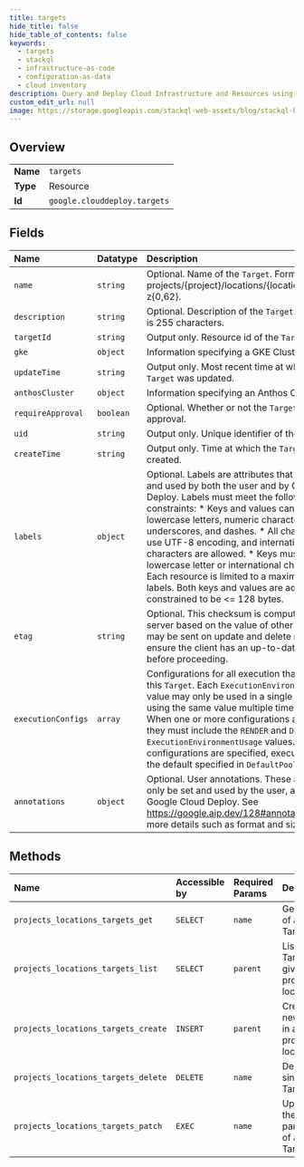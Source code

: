 ```yaml
---
title: targets
hide_title: false
hide_table_of_contents: false
keywords:
  - targets
  - stackql
  - infrastructure-as-code
  - configuration-as-data
  - cloud inventory
description: Query and Deploy Cloud Infrastructure and Resources using SQL
custom_edit_url: null
image: https://storage.googleapis.com/stackql-web-assets/blog/stackql-blog-post-featured-image.png
---
```

  
    

## Overview
<table><tbody>
<tr><td><b>Name</b></td><td><code>targets</code></td></tr>
<tr><td><b>Type</b></td><td>Resource</td></tr>
<tr><td><b>Id</b></td><td><code>google.clouddeploy.targets</code></td></tr>
</tbody></table>

## Fields
| Name | Datatype | Description |
|:-----|:---------|:------------|
| `name` | `string` | Optional. Name of the `Target`. Format is projects/{project}/locations/{location}/targets/a-z{0,62}. |
| `description` | `string` | Optional. Description of the `Target`. Max length is 255 characters. |
| `targetId` | `string` | Output only. Resource id of the `Target`. |
| `gke` | `object` | Information specifying a GKE Cluster. |
| `updateTime` | `string` | Output only. Most recent time at which the `Target` was updated. |
| `anthosCluster` | `object` | Information specifying an Anthos Cluster. |
| `requireApproval` | `boolean` | Optional. Whether or not the `Target` requires approval. |
| `uid` | `string` | Output only. Unique identifier of the `Target`. |
| `createTime` | `string` | Output only. Time at which the `Target` was created. |
| `labels` | `object` | Optional. Labels are attributes that can be set and used by both the user and by Google Cloud Deploy. Labels must meet the following constraints: * Keys and values can contain only lowercase letters, numeric characters, underscores, and dashes. * All characters must use UTF-8 encoding, and international characters are allowed. * Keys must start with a lowercase letter or international character. * Each resource is limited to a maximum of 64 labels. Both keys and values are additionally constrained to be &lt;= 128 bytes. |
| `etag` | `string` | Optional. This checksum is computed by the server based on the value of other fields, and may be sent on update and delete requests to ensure the client has an up-to-date value before proceeding. |
| `executionConfigs` | `array` | Configurations for all execution that relates to this `Target`. Each `ExecutionEnvironmentUsage` value may only be used in a single configuration; using the same value multiple times is an error. When one or more configurations are specified, they must include the `RENDER` and `DEPLOY` `ExecutionEnvironmentUsage` values. When no configurations are specified, execution will use the default specified in `DefaultPool`. |
| `annotations` | `object` | Optional. User annotations. These attributes can only be set and used by the user, and not by Google Cloud Deploy. See https://google.aip.dev/128#annotations for more details such as format and size limitations. |
## Methods
| Name | Accessible by | Required Params | Description |
|:-----|:--------------|:----------------|:------------|
| `projects_locations_targets_get` | `SELECT` | `name` | Gets details of a single Target. |
| `projects_locations_targets_list` | `SELECT` | `parent` | Lists Targets in a given project and location. |
| `projects_locations_targets_create` | `INSERT` | `parent` | Creates a new Target in a given project and location. |
| `projects_locations_targets_delete` | `DELETE` | `name` | Deletes a single Target. |
| `projects_locations_targets_patch` | `EXEC` | `name` | Updates the parameters of a single Target. |
